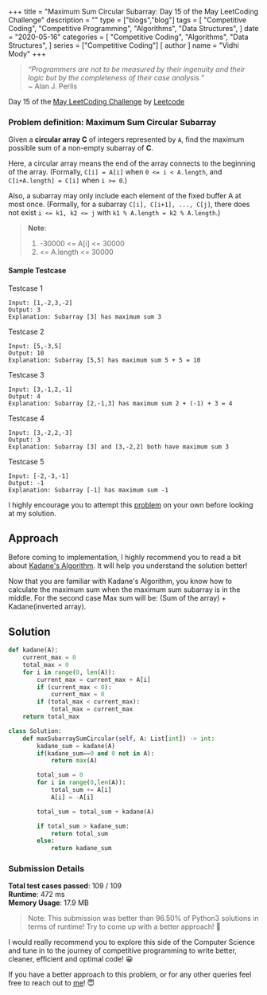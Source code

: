 +++
title = "Maximum Sum Circular Subarray: Day 15 of the May LeetCoding Challenge"
description = ""
type = ["blogs","blog"]
tags = [
    "Competitive Coding",
    "Competitive Programming",
    "Algorithms",
    "Data Structures",
]
date = "2020-05-16"
categories = [
    "Competitive Coding",
    "Algorithms",
    "Data Structures",
]
series = ["Competitive Coding"]
[ author ]
  name = "Vidhi Mody"
+++

> *“Programmers are not to be measured by their ingenuity and their logic but by the completeness of their case analysis.”*\
> ~ Alan J. Perlis

Day 15 of the [May LeetCoding Challenge](https://leetcode.com/explore/featured/card/may-leetcoding-challenge/) by [Leetcode](https://leetcode.com/)

### Problem definition: Maximum Sum Circular Subarray

Given a **circular array C** of integers represented by `A`, find the maximum possible sum of a non-empty subarray of **C**.

Here, a circular array means the end of the array connects to the beginning of the array.  (Formally, `C[i] = A[i]` when `0 <= i < A.length`, and `C[i+A.length] = C[i]` when `i >= 0`.)

Also, a subarray may only include each element of the fixed buffer A at most once.  (Formally, for a subarray `C[i], C[i+1], ..., C[j]`, there does not exist `i <= k1, k2 <= j` with `k1 % A.length = k2 % A.length`.)

> **Note**: 
>   1. -30000 <= A[i] <= 30000
>   2. <= A.length <= 30000

#### Sample Testcase 

Testcase 1

``` 
Input: [1,-2,3,-2]
Output: 3
Explanation: Subarray [3] has maximum sum 3
```

Testcase 2

``` 
Input: [5,-3,5]
Output: 10
Explanation: Subarray [5,5] has maximum sum 5 + 5 = 10
```

Testcase 3

``` 
Input: [3,-1,2,-1]
Output: 4
Explanation: Subarray [2,-1,3] has maximum sum 2 + (-1) + 3 = 4
```

Testcase 4

``` 
Input: [3,-2,2,-3]
Output: 3
Explanation: Subarray [3] and [3,-2,2] both have maximum sum 3
```

Testcase 5

``` 
Input: [-2,-3,-1]
Output: -1
Explanation: Subarray [-1] has maximum sum -1
```

I highly encourage you to attempt this [problem](https://leetcode.com/explore/challenge/card/may-leetcoding-challenge/536/week-3-may-15th-may-21st/) on your own before looking at my solution.

## Approach

Before coming to implementation, I highly recommend you to read a bit about [Kadane's Algorithm](https://www.geeksforgeeks.org/largest-sum-contiguous-subarray/). It will help you understand the solution better! 

Now that you are familiar with Kadane's Algorithm, you know how to calculate the maximum sum when the maximum sum subarray is in the middle. For the second case Max sum will be: (Sum of the array)  + Kadane(inverted array).   

## Solution

```python
def kadane(A):  
    current_max = 0
    total_max = 0
    for i in range(0, len(A)): 
        current_max = current_max + A[i] 
        if (current_max < 0): 
            current_max = 0
        if (total_max < current_max): 
            total_max = current_max 
    return total_max 

class Solution:
    def maxSubarraySumCircular(self, A: List[int]) -> int:
        kadane_sum = kadane(A) 
        if(kadane_sum==0 and 0 not in A):
            return max(A)

        total_sum = 0
        for i in range(0,len(A)): 
            total_sum += A[i] 
            A[i] = -A[i] 

        total_sum = total_sum + kadane(A) 

        if total_sum > kadane_sum: 
            return total_sum 
        else: 
            return kadane_sum
```

### Submission Details

**Total test cases passed**: 109 / 109 \
**Runtime**: 472 ms \
**Memory Usage**: 17.9 MB 

>Note: This submission was better than 96.50% of Python3 solutions in terms of runtime! Try to come up with a better approach! :new_moon_with_face: 

I would really recommend you to explore this side of the Computer Science and tune in to the journey of competitive programming to write better, cleaner, efficient and optimal code! :grinning:

If you have a better approach to this problem, or for any other queries feel free to reach out to [me](https://www.linkedin.com/in/vidhi-mody-21629a150)! :innocent:
